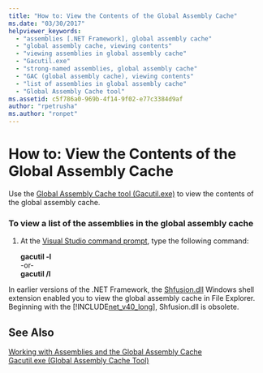 ```yaml
---
title: "How to: View the Contents of the Global Assembly Cache"
ms.date: "03/30/2017"
helpviewer_keywords: 
  - "assemblies [.NET Framework], global assembly cache"
  - "global assembly cache, viewing contents"
  - "viewing assemblies in global assembly cache"
  - "Gacutil.exe"
  - "strong-named assemblies, global assembly cache"
  - "GAC (global assembly cache), viewing contents"
  - "list of assemblies in global assembly cache"
  - "Global Assembly Cache tool"
ms.assetid: c5f786a0-969b-4f14-9f02-e77c3384d9af
author: "rpetrusha"
ms.author: "ronpet"
---
```

# How to: View the Contents of the Global Assembly Cache
Use the [Global Assembly Cache tool (Gacutil.exe)](../../../docs/framework/tools/gacutil-exe-gac-tool.md) to view the contents of the global assembly cache.  
  
### To view a list of the assemblies in the global assembly cache  
  
1. At the [Visual Studio command prompt](../../../docs/framework/tools/developer-command-prompt-for-vs.md), type the following command:  
  
    **gacutil -l**   
    -or-  
   **gacutil /l**  
  
 In earlier versions of the .NET Framework, the [Shfusion.dll](http://msdn.microsoft.com/library/0d9464cf-ddba-4ca9-bbec-f678fb58f380) Windows shell extension enabled you to view the global assembly cache in File Explorer. Beginning with the [!INCLUDE[net_v40_long](../../../includes/net-v40-long-md.md)], Shfusion.dll is obsolete.  
  
## See Also  
 [Working with Assemblies and the Global Assembly Cache](../../../docs/framework/app-domains/working-with-assemblies-and-the-gac.md)  
 [Gacutil.exe (Global Assembly Cache Tool)](../../../docs/framework/tools/gacutil-exe-gac-tool.md)
